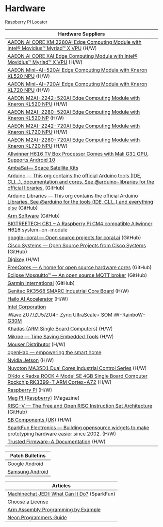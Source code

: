 # Hardware 

[Raspberry PI Locater](https://rpilocator.com/)

| Hardware Suppliers |
|-----------|
| [AAEON AI CORE XM 2280AI Edge Computing Module with Intel® Movidius™ Myriad™ X VPU](https://www.aaeon.com/en/p/ai-edge-computing-board-ai-core-xm-2280) (H/W) |
| [AAEON AI CORE XAI Edge Computing Module with Intel® Movidius™ Myriad™ X VPU](https://www.aaeon.com/en/p/ai-edge-computing-board-ai-core-x) (H/W) |
| [AAEON Mini-AI-520AI Edge Computing Module with Kneron KL520 NPU](https://www.aaeon.com/en/p/ai-modules-mini-ai-520) (H/W) |
| [AAEON Mini-AI-720AI Edge Computing Module with Kneron KL720 NPU](https://www.aaeon.com/en/p/ai-modules-mini-ai-520) (H/W) |
| [AAEON M2AI-2242-520AI Edge Computing Module with Kneron KL520 NPU](https://www.aaeon.com/en/p/ai-modules-m2ai-2242-520) (H/W) |
| [AAEON M2AI-2280-520AI Edge Computing Module with Kneron KL520 NP](https://www.aaeon.com/en/p/ai-modules-m2ai-2280-520) (H/W) |
| [AAEON M2AI-2242-720AI Edge Computing Module with Kneron KL720 NPU](https://www.aaeon.com/en/p/ai-edge-computing-solutions-m2ai-2242-720) (H/W) |
| [AAEON M2AI-2280-720AI Edge Computing Module with Kneron KL720 NPU](https://www.aaeon.com/en/p/ai-edge-computing-solutions-m2ai-2280-720) (H/W) |
| [Allwinner H616 TV Box Processor Comes with Mali G31 GPU, Supports Android 10](https://www.cnx-software.com/2020/02/27/allwinner-h616-tv-box-processor-comes-with-mali-g31-gpu-supports-android-10/) |
| [AmbaSat— Space Satellite Kits](https://ambasat.com/)|
| [Arduino — This org contains the official Arduino tools (IDE, CLI...), documentation and cores. See @arduino-libraries for the official libraries.](https://github.com/arduino) (GitHub) |
| [Arduino Libraries — This org contains the official Arduino Libraries. See @arduino for the tools (IDE, CLI...) and everything else](https://github.com/arduino-libraries) (GitHub) |
| [Arm Software](https://github.com/ARM-software) (GitHub) |
| [BIGTREETECH CB1 – A Raspberry Pi CM4 compatible Allwinner H616 system-on-module](https://www.cnx-software.com/2022/10/20/bigtreetech-cb1-a-raspberry-pi-cm4-compatible-allwinner-h616-system-on-module/) |
| [google-coral — Open source projects for coral.ai](https://github.com/google-coral) (GitHub) |
| [Cisco Systems — Open Source Projects from Cisco Systems](https://github.com/cisco) (GitHub) |
| [Digikey](https://www.digikey.com/) (H/W) |
| [FreeCores — A home for open source hardware cores](https://github.com/freecores) (GitHub) |
| [Eclipse Mosquitto™ — An open source MQTT broker](https://mosquitto.org/) (GitHub) |
| [Garmin International](https://github.com/garmin) (GitHub) |
| [Genitec RK3568 SMARC Industrial Core Board](https://www.geniatech.com/product/som-3568-smarc/) (H/W) |
| [Hailo AI Accelerator](https://hailo.ai/) (H/W) |
| [Intel Corporation](https://github.com/intel) | 
| [iWave ZU7/ZU5/ZU4- Zynq UltraScale+ SOM iW-RainboW-G30M](https://www.iwavesystems.com/product/zu7-zu5-zu4-zynq-ultrascale-mpsocsom/) |
| [Khadas \(ARM Single Board Computers\)](https://www.khadas.com/shop?Collection=All) (H/W) |
| [Mikroe — Time Saving Embedded Tools](https://www.mikroe.com/) (H/W) |
| [Mouser Distributor](https://www.mouser.com/) (H/W) |
| [openHab — empowering the smart home](https://www.openhab.org/) |
| [Nvidia Jetson](https://store.nvidia.com/en-us/jetson/store/) (H/W) |
| [Nuvoton MA35D1 Dual Cores Industrial Control Series](https://www.nuvoton.com/products/microprocessors/arm-cortex-a35-mpus/ma35d1-high-performance-edge-iiot-series/) (H/W) |
| [OKdo x Radxa ROCK 4 Model SE 4GB Single Board Computer Rockchip RK3399-T ARM Cortex-A72](https://www.okdo.com/us/p/okdo-x-radxa-rock-4-model-se-4gb-single-board-computer-rockchip-rk3399-t-arm-cortex-a72/) (H/W) |
| [Raspberry PI](https://www.raspberrypi.com/) (H/W) |
| [Mag PI \(Raspberry\)](https://magpi.raspberrypi.com/) (Magazine) |
| [RISC-V — The Free and Open RISC Instruction Set Architecture](https://github.com/riscv) (GitHub) |
| [SB Components \(UK\)](https://shop.sb-components.co.uk/) (H/W) |
| [SparkFun Electronics — Building opensource widgets to make prototyping hardware easier since 2002.](https://github.com/sparkfun) (H/W) |
| [Trusted Firmware-A Documentation](https://trustedfirmware-a.readthedocs.io/en/latest/index.html) (H/W) |

| Patch Bulletins |
|-----------------|
| [Google Android](https://source.android.com/docs/security/bulletin) |
| [Samsung Android](https://security.samsungmobile.com/securityUpdate.smsb) |

| Articles |
|----------|
| [Machinechat JEDI: What Can It Do?](https://www.sparkfun.com/news/5469?utm_content=224507427&utm_medium=social&utm_source=linkedin&hss_channel=lcp-1022976) \(SparkFun\) |
| [Choose a License](https://choosealicense.com/) |
| [Arm Assembly Programming by Example](https://armasm.com/) |
| [Neon Programmers Guide](https://usermanual.wiki/Document/DEN0018Aneonprogrammersguide.1958102256) |
